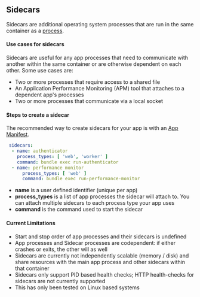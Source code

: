 ## Sidecars

Sidecars are additional operating system processes that are run in the same container as a [process](#processes).

#### Use cases for sidecars

Sidecars are useful for any app processes that need to communicate with another within the same container or are otherwise dependent on each other. Some use cases are:
  
- Two or more processes that require access to a shared file
- An Application Performance Monitoring (APM) tool that attaches to a dependent app's processes
- Two or more processes that communicate via a local socket
  

#### Steps to create a sidecar
The recommended way to create sidecars for your app is with an [App Manifest](#app-manifest).

```yaml
 sidecars:
  - name: authenticator
    process_types: [ 'web', 'worker' ]
    command: bundle exec run-authenticator
  - name: performance monitor
      process_types: [ 'web' ]
      command: bundle exec run-performance-monitor
```


- **name** is a user defined identifier (unique per app)
- **process_types** is a list of app processes the sidecar will attach to. You can attach multiple sidecars to each process type your app uses
- **command** is the command used to start the sidecar

#### Current Limitations
- Start and stop order of app processes and their sidecars is undefined
- App processes and Sidecar processes are codependent: if either crashes or exits, the other will as well 
- Sidecars are currently not independently scalable (memory / disk) and share resources with the main app process and other sidecars within that container
- Sidecars only support PID based health checks; HTTP health-checks for sidecars are not currently supported
- This has only been tested on Linux based systems

